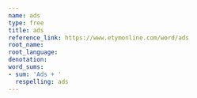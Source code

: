 ```yaml
---
name: ads
type: free
title: ads
reference_link: https://www.etymonline.com/word/ads
root_name: 
root_language: 
denotation: 
word_sums:
- sum: 'Ads + '
  respelling: ads
---
```


